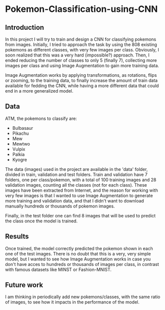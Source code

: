 # Pokemon-Classification-using-CNN
## Introduction
In this project I will try to train and design a CNN for classifying pokemons from images.
Initially, I tried to approach the task by using the 808 existing pokemons as different classes, with very few images per class. Obviously, I soon realized that this was a very hard (impossible?) approach. Then, I ended reducing the number of classes to only 5 (finally 7), collecting more images per class and using Image Augmentation to gain more training data.

Image Augmentation works by applying transformations, as rotations, flips or zooming, to the training data, to finally increase the amount of train data available for fedding the CNN, while having a more different data that could end in a more generalized model.
## Data
ATM, the pokemons to classify are:
- Bulbasaur
- Pikachu
- Mew
- Mewtwo
- Vulpix
- Palkia
- Kyogre

The data (images) used in the project are available in the 'data' folder, divided in train, validation and test folders. Train and validation have 7 folders, one per class/pokemon, with a total of 100 training images and 28 validation images, counting all the classes (not for each class). These images have been extracted from Internet, and the reason for working with very few images is that I wanted to use Image Augmentation to generate more training and validation data, and that I didn't want to download manually hundreds or thousands of pokemon images.

Finally, in the test folder one can find 8 images that will be used to predict the class once the model is trained.
## Results
Once trained, the model correctly predicted the pokemon shown in each one of the test images. There is no doubt that this is a very, very simple model, but I wanted to see how Image Augmentation works in case you don't have acces to hundreds or thousands of images per class, in contrast with famous datasets like MINST or Fashion-MNIST.
## Future work
I am thinking in periodically add new pokemons/classes, with the same ratio of images, to see how it impacts in the performance of the model. 